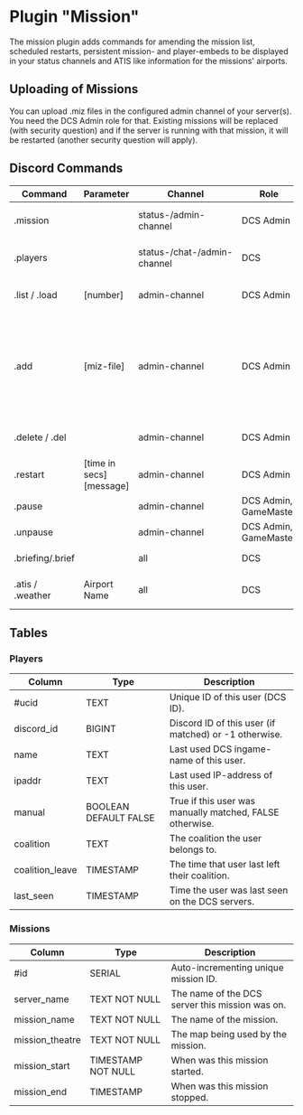 # Plugin "Mission"
The mission plugin adds commands for amending the mission list, scheduled restarts, persistent mission- and player-embeds to be displayed in your status channels and ATIS like information for the missions' airports. 

## Uploading of Missions
You can upload .miz files in the configured admin channel of your server(s). You need the DCS Admin role for that.
Existing missions will be replaced (with security question) and if the server is running with that mission, it will be
restarted (another security question will apply).

## Discord Commands

| Command          | Parameter                | Channel                     | Role                  | Description                                                                                                                                                                                                                                          |
|------------------|--------------------------|-----------------------------|-----------------------|------------------------------------------------------------------------------------------------------------------------------------------------------------------------------------------------------------------------------------------------------|
| .mission         |                          | status-/admin-channel       | DCS Admin             | Information about the active mission. Persistent display in status-channel.                                                                                                                                                                          |
| .players         |                          | status-/chat-/admin-channel | DCS                   | Lists the players currently active on the server. Persistent display in status-channel.                                                                                                                                                              |
| .list / .load    | [number]                 | admin-channel               | DCS Admin             | Lists all available missions on this server and let you start or restart one of them.                                                                                                                                                                |
| .add             | [miz-file]               | admin-channel               | DCS Admin             | Adds a specific mission to the list of missions, that has to be in Saved Games/DCS[.OpenBeta]/Missions. If no miz file is provided, a list of all available files in the servers Missions directory (no subdirs supported by now!) will be provided. |
| .delete / .del   |                          | admin-channel               | DCS Admin             | Lists all available missions on this server and let you delete one of them.                                                                                                                                                                          |
| .restart         | [time in secs] [message] | admin-channel               | DCS Admin             | Restarts the current mission after [time] seconds. A message will be sent as a popup to that server.                                                                                                                                                 |
| .pause           |                          | admin-channel               | DCS Admin, GameMaster | Pauses the current running mission.                                                                                                                                                                                                                  |
| .unpause         |                          | admin-channel               | DCS Admin, GameMaster | Resumes the current running mission.                                                                                                                                                                                                                 |
| .briefing/.brief |                          | all                         | DCS                   | Shows the description / briefing of the running mission.                                                                                                                                                                                             |
| .atis / .weather | Airport Name             | all                         | DCS                   | Information about a specific airport in this mission (incl. weather).                                                                                                                                                                                |

## Tables
### Players
| Column          | Type                  | Description                                              |
|-----------------|-----------------------|----------------------------------------------------------|
| #ucid           | TEXT                  | Unique ID of this user (DCS ID).                         |
| discord_id      | BIGINT                | Discord ID of this user (if matched) or -1 otherwise.    |
| name            | TEXT                  | Last used DCS ingame-name of this user.                  |
| ipaddr          | TEXT                  | Last used IP-address of this user.                       |
| manual          | BOOLEAN DEFAULT FALSE | True if this user was manually matched, FALSE otherwise. |
| coalition       | TEXT                  | The coalition the user belongs to.                       |
| coalition_leave | TIMESTAMP             | The time that user last left their coalition.            |
| last_seen       | TIMESTAMP             | Time the user was last seen on the DCS servers.          |

### Missions
| Column          | Type               | Description                                     |
|-----------------|--------------------|-------------------------------------------------|
| #id             | SERIAL             | Auto-incrementing unique mission ID.            |
| server_name     | TEXT NOT NULL      | The name of the DCS server this mission was on. |
| mission_name    | TEXT NOT NULL      | The name of the mission.                        |
| mission_theatre | TEXT NOT NULL      | The map being used by the mission.              |
| mission_start   | TIMESTAMP NOT NULL | When was this mission started.                  |
| mission_end     | TIMESTAMP          | When was this mission stopped.                  |
